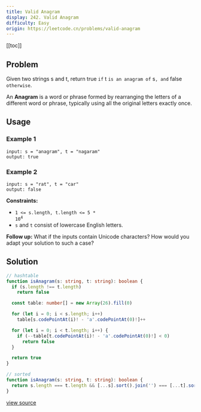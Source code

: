 ```yaml
---
title: Valid Anagram
display: 242. Valid Anagram
difficulty: Easy
origin: https://leetcode.cn/problems/valid-anagram
---
```


[[toc]]

## Problem

Given two strings s and t, return true `if` t `is an anagram of` s`, and` false `otherwise`.

An **Anagram** is a word or phrase formed by rearranging the letters of a different word or phrase, typically using all the original letters exactly once.

## Usage

### Example 1

```
input: s = "anagram", t = "nagaram"
output: true
```

### Example 2

```
input: s = "rat", t = "car"
output: false
```

**Constraints:**

- <code>1 &lt;= s.length, t.length &lt;= 5 * 10<sup>4</sup></code>
- <code>s</code> and <code>t</code> consist of lowercase English letters.

**Follow up:** What if the inputs contain Unicode characters? How would you adapt your solution to such a case?


## Solution

```ts
// hashtable
function isAnagram(s: string, t: string): boolean {
  if (s.length !== t.length)
    return false

  const table: number[] = new Array(26).fill(0)

  for (let i = 0; i < s.length; i++)
    table[s.codePointAt(i)! - 'a'.codePointAt(0)!]++

  for (let i = 0; i < t.length; i++) {
    if (--table[t.codePointAt(i)! - 'a'.codePointAt(0)!] < 0)
      return false
  }

  return true
}

// sorted
function isAnagram(s: string, t: string): boolean {
  return s.length === t.length && [...s].sort().join('') === [...t].sort().join('')
}
```

[view source](https://leetcode.cn/problems/valid-anagram)
